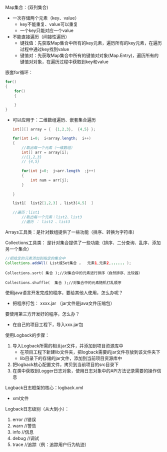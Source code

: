 Map集合：(双列集合)

- 一次存储两个元素（key、value）
  - key不能重复、value可以重复
  - 一个key只能对应一个value
- 不能直接遍历（间接性遍历）
  - 键找值：先获取Map集合中所有的key元素，遍历所有的key元素，在遍历过程中通过key找到value
  - 键值对：先获取Map集合中所有的键值对对象(Map.Entry)，遍历所有的键值对对象，在遍历过程中获取到key和value













嵌套for循环：

~~~java
for()
{
    for()
    {
        
    }
}
~~~

- 可以应用于：二维数组遍历、嵌套集合遍历

  ~~~java
  int[][] array = {  {1,2,3},  {4,5} };
  
  for(int i=0;  i<array.length;  i++)
  {
      //取出每一个元素（一维数组）
      int[] arr = array[i];
      //{1,2,3}
      // {4,5}
      
      for(int j=0;  j<arr.length  ;j++)
      {
          int num = arr[j];
      }
      
  }
  ~~~

  ~~~java
  list1[  list2[1,2,3] , list3[4,5]  ]
      
  //遍历：list1
      //取出每一个元素：list2、list3
      //遍历 ： list2 、list3
  ~~~

  





Arrays工具类：是针对数组提供了一些功能（排序、转换为字符串）

Collections工具类： 是针对集合提供了一些功能（排序、二分查询、乱序、添加另一个集合）

~~~java
//把给定的元素添加到指定的集合中
Collections.addAll( List或Set集合 ，  元素1,元素2,...... );
~~~

~~~
Collections.sort( 集合 );//对集合中的元素进行排序（自然排序、比较器）

Collections.shuffle(  集合 );//对集合中的元素随机打乱顺序
~~~









使用java语言开发完成的程序，要给其他人使用，怎么办呢？

- 把程序打包：  xxxx.jar  （jar文件是java文件压缩包）



要使用第三方开发好的程序，怎么办？

- 在自己的项目工程下，导入xxx.jar包





使用Logback的步骤：

1. 导入Logback所需的相关jar文件，并添加到项目资源库中
   - 在项目工程下新建lib文件夹，把logback需要的jar文件存放到该文件夹下
   - lib目录下的存储的jar文件，添加到当前项目资源库中
2. 把logback核心配置文件，拷贝到当前项目的src目录下
3. 在类中获取到Logger日志对象，使用日志对象中的API方法记录需要的操作信息





Logback日志框架的核心：logback.xml

- xml文件



Logback日志级别（从大到小）：

1. error    //错误
2. warn    //警告
3. info     //信息
4. debug  //调试
5. trace   //追踪（例：追踪用户行为轨迹）































